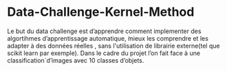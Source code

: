 # Data-Challenge-Kernel-Method
Le but du data challenge est d’apprendre comment implementer des algortihmes d’apprentissage automatique, ́mieux les comprendre et les adapter à des données réelles , sans l'utilisation de librairie externe(tel que scikit learn par exemple). ́Dans le cadre du projet l’on fait face à une classification`d’images avec 10 classes d’objets.
